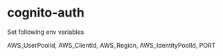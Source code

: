 # cognito-auth

Set following env variables

AWS_UserPoolId,
AWS_ClientId,
AWS_Region,
AWS_IdentityPoolId, 
PORT
